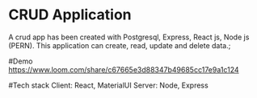 # CRUD Application 
Α crud app has been created with Postgresql, Express, React js, Node js (PERN). This application can create, read, update and delete data.;

#Demo
https://www.loom.com/share/c67665e3d88347b49685cc17e9a1c124

#Tech stack
Client: React, MaterialUI
Server: Node, Express
